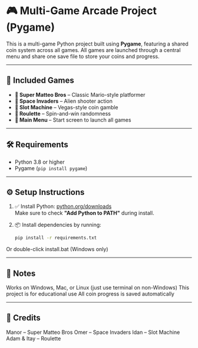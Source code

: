 # 🎮 Multi-Game Arcade Project (Pygame)

This is a multi-game Python project built using **Pygame**, featuring a shared coin system across all games. All games are launched through a central menu and share one save file to store your coins and progress.

---

## 🧩 Included Games

- **🧱 Super Matteo Bros** – Classic Mario-style platformer
- **👾 Space Invaders** – Alien shooter action
- **🎰 Slot Machine** – Vegas-style coin gamble
- **🎲 Roulette** – Spin-and-win randomness
- **🧭 Main Menu** – Start screen to launch all games

---

## 🛠 Requirements

- Python 3.8 or higher  
- Pygame (`pip install pygame`)

---

## ⚙️ Setup Instructions

1. ✅ Install Python: [python.org/downloads](https://www.python.org/downloads)  
   Make sure to check **"Add Python to PATH"** during install.

2. 📦 Install dependencies by running:
   ```bash
   pip install -r requirements.txt
Or double-click install.bat (Windows only)

---

## 🧠 Notes

Works on Windows, Mac, or Linux (just use terminal on non-Windows)
This project is for educational use
All coin progress is saved automatically

---

## 👥 Credits

Manor – Super Matteo Bros
Omer – Space Invaders
Idan – Slot Machine
Adam & Itay – Roulette
